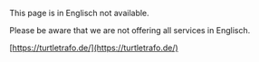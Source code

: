 This page is in Englisch not available.

Please be aware that we are not offering all services in Englisch.

[https://turtletrafo.de/](https://turtletrafo.de/)
